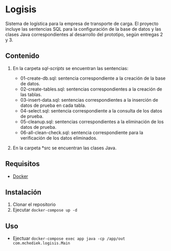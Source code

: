 # Logisis

Sistema de logística para la empresa de transporte de carga.
El proyecto incluye las sentencias SQL para la configuración de la base de datos y las clases Java correspondientes al desarrollo del prototipo, según entregas 2 y 3.

## Contenido

1. En la carpeta *sql-scripts* se encuentran las sentencias:
	- 01-create-db.sql: sentencia correspondiente a la creación de la base de datos.
	- 02-create-tables.sql: sentencias correspondientes a la creación de las tablas.
	- 03-insert-data.sql: sentencias correspondientes a la inserción de datos de prueba en cada tabla.
	- 04-select.sql: sentencia correspondiente a la consulta de los datos de prueba.
	- 05-cleanup.sql: sentencias correspondientes a la eliminación de los datos de prueba.
	- 06-all-clean-check.sql: sentencia correspondiente para la verificación de los datos eliminados.

2. En la carpeta *src se encuentran las clases Java.

## Requisitos

- [Docker](https://www.docker.com/)

## Instalación

1. Clonar el repositorio
2. Ejecutar `docker-compose up -d`

## Uso

- Ejectuar `docker-compose exec app java -cp /app/out com.mchediek.logisis.Main`
